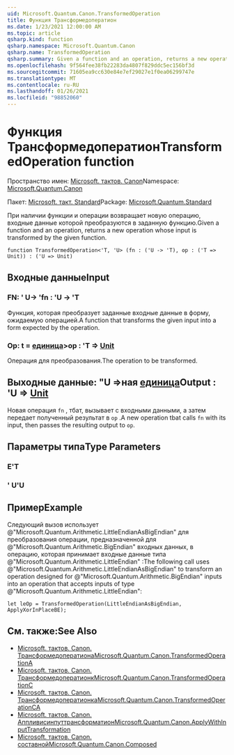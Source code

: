 ```yaml
---
uid: Microsoft.Quantum.Canon.TransformedOperation
title: Функция Трансформедоператион
ms.date: 1/23/2021 12:00:00 AM
ms.topic: article
qsharp.kind: function
qsharp.namespace: Microsoft.Quantum.Canon
qsharp.name: TransformedOperation
qsharp.summary: Given a function and an operation, returns a new operation whose input is transformed by the given function.
ms.openlocfilehash: 9f564fee38fb22283da4807f829ddc5ec156bf3d
ms.sourcegitcommit: 71605ea9cc630e84e7ef29027e1f0ea06299747e
ms.translationtype: MT
ms.contentlocale: ru-RU
ms.lasthandoff: 01/26/2021
ms.locfileid: "98852060"
---
```

# <a name="transformedoperation-function"></a><span data-ttu-id="01dbf-102">Функция Трансформедоператион</span><span class="sxs-lookup"><span data-stu-id="01dbf-102">TransformedOperation function</span></span>

<span data-ttu-id="01dbf-103">Пространство имен: [Microsoft. тактов. Canon](xref:Microsoft.Quantum.Canon)</span><span class="sxs-lookup"><span data-stu-id="01dbf-103">Namespace: [Microsoft.Quantum.Canon](xref:Microsoft.Quantum.Canon)</span></span>

<span data-ttu-id="01dbf-104">Пакет: [Microsoft. такт. Standard](https://nuget.org/packages/Microsoft.Quantum.Standard)</span><span class="sxs-lookup"><span data-stu-id="01dbf-104">Package: [Microsoft.Quantum.Standard](https://nuget.org/packages/Microsoft.Quantum.Standard)</span></span>


<span data-ttu-id="01dbf-105">При наличии функции и операции возвращает новую операцию, входные данные которой преобразуются в заданную функцию.</span><span class="sxs-lookup"><span data-stu-id="01dbf-105">Given a function and an operation, returns a new operation whose input is transformed by the given function.</span></span>

```qsharp
function TransformedOperation<'T, 'U> (fn : ('U -> 'T), op : ('T => Unit)) : ('U => Unit)
```


## <a name="input"></a><span data-ttu-id="01dbf-106">Входные данные</span><span class="sxs-lookup"><span data-stu-id="01dbf-106">Input</span></span>

### <a name="fn--u---t"></a><span data-ttu-id="01dbf-107">FN: ' U-> '</span><span class="sxs-lookup"><span data-stu-id="01dbf-107">fn : 'U -> 'T</span></span>

<span data-ttu-id="01dbf-108">Функция, которая преобразует заданные входные данные в форму, ожидаемую операцией.</span><span class="sxs-lookup"><span data-stu-id="01dbf-108">A function that transforms the given input into a form expected by the operation.</span></span>


### <a name="op--t--unit"></a><span data-ttu-id="01dbf-109">Op: t = [единица](xref:microsoft.quantum.lang-ref.unit)></span><span class="sxs-lookup"><span data-stu-id="01dbf-109">op : 'T => [Unit](xref:microsoft.quantum.lang-ref.unit)</span></span> 

<span data-ttu-id="01dbf-110">Операция для преобразования.</span><span class="sxs-lookup"><span data-stu-id="01dbf-110">The operation to be transformed.</span></span>



## <a name="output--u--unit"></a><span data-ttu-id="01dbf-111">Выходные данные: "U =>ная [единица](xref:microsoft.quantum.lang-ref.unit)</span><span class="sxs-lookup"><span data-stu-id="01dbf-111">Output : 'U => [Unit](xref:microsoft.quantum.lang-ref.unit)</span></span> 

<span data-ttu-id="01dbf-112">Новая операция `fn` , тбат, вызывает с входными данными, а затем передает полученный результат в `op` .</span><span class="sxs-lookup"><span data-stu-id="01dbf-112">A new operation tbat calls `fn` with its input, then passes the resulting output to `op`.</span></span>

## <a name="type-parameters"></a><span data-ttu-id="01dbf-113">Параметры типа</span><span class="sxs-lookup"><span data-stu-id="01dbf-113">Type Parameters</span></span>

### <a name="t"></a><span data-ttu-id="01dbf-114">Е</span><span class="sxs-lookup"><span data-stu-id="01dbf-114">'T</span></span>


### <a name="u"></a><span data-ttu-id="01dbf-115">' U</span><span class="sxs-lookup"><span data-stu-id="01dbf-115">'U</span></span>



## <a name="example"></a><span data-ttu-id="01dbf-116">Пример</span><span class="sxs-lookup"><span data-stu-id="01dbf-116">Example</span></span>

<span data-ttu-id="01dbf-117">Следующий вызов использует @"Microsoft.Quantum.Arithmetic.LittleEndianAsBigEndian" для преобразования операции, предназначенной для @"Microsoft.Quantum.Arithmetic.BigEndian" входных данных, в операцию, которая принимает входные данные типа @"Microsoft.Quantum.Arithmetic.LittleEndian" :</span><span class="sxs-lookup"><span data-stu-id="01dbf-117">The following call uses @"Microsoft.Quantum.Arithmetic.LittleEndianAsBigEndian" to transform an operation designed for @"Microsoft.Quantum.Arithmetic.BigEndian" inputs into an operation that accepts inputs of type @"Microsoft.Quantum.Arithmetic.LittleEndian":</span></span>

```qsharp
let leOp = TransformedOperation(LittleEndianAsBigEndian, ApplyXorInPlaceBE);
```

## <a name="see-also"></a><span data-ttu-id="01dbf-118">См. также:</span><span class="sxs-lookup"><span data-stu-id="01dbf-118">See Also</span></span>

- [<span data-ttu-id="01dbf-119">Microsoft. тактов. Canon. Трансформедоператиона</span><span class="sxs-lookup"><span data-stu-id="01dbf-119">Microsoft.Quantum.Canon.TransformedOperationA</span></span>](xref:Microsoft.Quantum.Canon.TransformedOperationA)
- [<span data-ttu-id="01dbf-120">Microsoft. тактов. Canon. Трансформедоператионк</span><span class="sxs-lookup"><span data-stu-id="01dbf-120">Microsoft.Quantum.Canon.TransformedOperationC</span></span>](xref:Microsoft.Quantum.Canon.TransformedOperationC)
- [<span data-ttu-id="01dbf-121">Microsoft. тактов. Canon. Трансформедоператионка</span><span class="sxs-lookup"><span data-stu-id="01dbf-121">Microsoft.Quantum.Canon.TransformedOperationCA</span></span>](xref:Microsoft.Quantum.Canon.TransformedOperationCA)
- [<span data-ttu-id="01dbf-122">Microsoft. тактов. Canon. Аппливисинпуттрансформатион</span><span class="sxs-lookup"><span data-stu-id="01dbf-122">Microsoft.Quantum.Canon.ApplyWithInputTransformation</span></span>](xref:Microsoft.Quantum.Canon.ApplyWithInputTransformation)
- [<span data-ttu-id="01dbf-123">Microsoft. тактов. Canon. составной</span><span class="sxs-lookup"><span data-stu-id="01dbf-123">Microsoft.Quantum.Canon.Composed</span></span>](xref:Microsoft.Quantum.Canon.Composed)